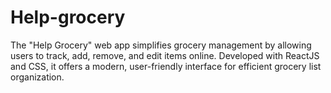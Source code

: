# Help-grocery
The "Help Grocery" web app simplifies grocery management by allowing users to track, add, remove, and edit items online. Developed with ReactJS and CSS, it offers a modern, user-friendly interface for efficient grocery list organization.
